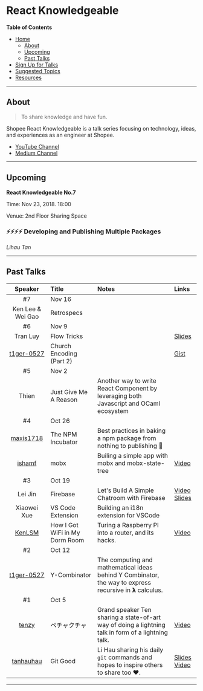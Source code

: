 # React Knowledgeable

**Table of Contents**

- [Home](#)
  - [About](#about)
  - [Upcoming](#upcoming)
  - [Past Talks](#past-talks)
- [Sign Up for Talks](./scheduling/sign-up-for-talks.md)
- [Suggested Topics](./suggested-topics.md)
- [Resources](./resources.md)

---

## About

> To share knowledge and have fun.

Shopee React Knowledgeable is a talk series focusing on technology, ideas, and experiences as an engineer at Shopee.

- [YouTube Channel](https://www.youtube.com/channel/UCswxnKjnWhnSR00wC1J8LZA)
- [Medium Channel](https://medium.com/shopee-react-knowledgeable)

---

## Upcoming

**React Knowledgeable No.7**

Time: Nov 23, 2018. 18:00

Venue: 2nd Floor Sharing Space

### ⚡️️️️️⚡️⚡️⚡️ Developing and Publishing Multiple Packages

_Lihau Tan_

---

## Past Talks

|                   Speaker                   | Title                          | Notes                                                                                                 | Links                                                                                                          |
| :-----------------------------------------: | :----------------------------- | :---------------------------------------------------------------------------------------------------- | :------------------------------------------------------------------------------------------------------------- |
|                     #7                      | Nov 16                         |
|              Ken Lee & Wei Gao              | Retrospecs                     |                                                                                                       |
|                     #6                      | Nov 9                          |
|                  Tran Luy                   | Flow Tricks                    |                                                                                                       | [Slides](https://docs.google.com/presentation/d/18numTn97sKeq2_Pg0na87rKrOGGy8W0sEbNebCPCw68/edit?usp=sharing) |
| [t1ger-0527](https://github.com/t1ger-0527) | Church Encoding (Part 2)       |                                                                                                       | [Gist](https://gist.github.com/t1ger-0527/54731fba413a1edef284c05c57d88254)                                    |
|                     #5                      | Nov 2                          |
|                    Thien                    | Just Give Me A Reason          | Another way to write React Component by leveraging both Javascript and OCaml ecosystem                |
|                     #4                      | Oct 26                         |
|  [maxis1718](https://github.com/maxis1718)  | The NPM Incubator              | Best practices in baking a npm package from nothing to publishing 🎉                                  |
|     [ishamf](https://github.com/ishamf)     | mobx                           | Builing a simple app with mobx and mobx-state-tree                                                    | [Video](https://www.youtube.com/watch?v=j_bR3xohup4&)                                                          |
|                     #3                      | Oct 19                         |
|                   Lei Jin                   | Firebase                       | Let's Build A Simple Chatroom with Firebase                                                           | [Video](https://www.youtube.com/watch?v=ZwLfnZYNb0E&t=2s) [Slides](http://slides.com/jinlei/firebase#/)        |
|                 Xiaowei Xue                 | VS Code Extension              | Building an i18n extension for VSCode                                                                 |
|     [KenLSM](https://github.com/KenLSM)     | How I Got WiFi in My Dorm Room | Turing a Raspberry PI into a router, and its hacks.                                                   | [Video](https://www.youtube.com/watch?v=SfUk_Y41JnQ&t=2s)                                                      |
|                     #2                      | Oct 12                         |
| [t1ger-0527](https://github.com/t1ger-0527) | Y-Combinator                   | The computing and mathematical ideas behind Y Combinator, the way to express recursive in 𝝺 calculus. |
|                     #1                      | Oct 5                          |
|     [tenzy](https://github.com/Tzyinc)      | ペチャクチャ                   | Grand speaker Ten sharing a state-of-art way of doing a lightning talk in form of a lightning talk.   | [Video](https://www.youtube.com/watch?v=EQOyzFnEsvM)                                                           |
|  [tanhauhau](https://github.com/tanhauhau)  | Git Good                       | Li Hau sharing his daily `git` commands and hopes to inspire others to share too ❤️.                  | [Slides](https://slides.com/tanhauhau/git) [Video](https://www.youtube.com/watch?v=vpFKAV1Zy5Y)                |

---
